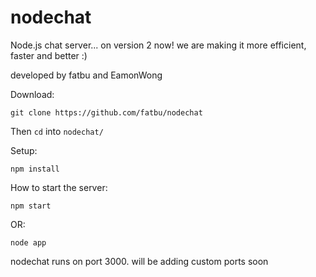 # nodechat
Node.js chat server... on version 2 now! we are making it more efficient, faster and better :)

developed by fatbu and EamonWong

Download:
<pre><code>git clone https://github.com/fatbu/nodechat</code></pre>

Then <code>cd</code> into <code>nodechat/</code>

Setup:
<pre><code>npm install<br></code></pre>

How to start the server:
<pre><code>npm start</code></pre>
OR:
<pre><code>node app</code></pre>

nodechat runs on port 3000. will be adding custom ports soon
